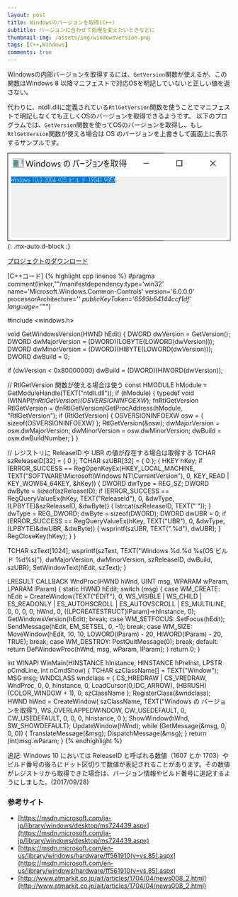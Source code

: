 ```yaml
---
layout: post
title: Windowsのバージョンを取得(C++)
subtitle: バージョンに合わせて処理を変えたいときなどに
thumbnail-img: /assets/img/windowsversion.png
tags: [C++,Windows]
comments: true
---
```


Windowsの内部バージョンを取得するには、`GetVersion`関数が使えるが、この関数はWindows 8 以降マニフェストで対応OSを明記していないと正しい値を返さない。

代わりに、ntdll.dllに定義されている`RtlGetVersion`関数を使うことでマニフェストで明記しなくても正しくOSのバージョンを取得できるようです。
以下のプログラムでは、`GetVersion`関数を使ってOSのバージョンを取得し、もし`RtlGetVersion`関数が使える場合は OS のバージョンを上書きして画面上に表示するサンプルです。

![](/assets/img/windowsversion.png){: .mx-auto.d-block :}

[プロジェクトのダウンロード](https://github.com/kenjinote/GetWinVer/archive/master.zip)

[C++コード]
{% highlight cpp linenos %}
#pragma comment(linker,"\"/manifestdependency:type='win32' name='Microsoft.Windows.Common-Controls' version='6.0.0.0' processorArchitecture='*' publicKeyToken='6595b64144ccf1df' language='*'\"")

#include <windows.h>

void GetWindowsVersion(HWND hEdit)
{
  DWORD dwVersion = GetVersion();
  DWORD dwMajorVersion = (DWORD)(LOBYTE(LOWORD(dwVersion)));
  DWORD dwMinorVersion = (DWORD)(HIBYTE(LOWORD(dwVersion)));
  DWORD dwBuild = 0;

  if (dwVersion < 0x80000000)
    dwBuild = (DWORD)(HIWORD(dwVersion));

  // RtlGetVersion 関数が使える場合は使う
  const HMODULE hModule = GetModuleHandle(TEXT("ntdll.dll"));
  if (hModule)
  {
    typedef void (WINAPI*fnRtlGetVersion)(OSVERSIONINFOEXW*);
    fnRtlGetVersion RtlGetVersion = (fnRtlGetVersion)GetProcAddress(hModule, "RtlGetVersion");
    if (RtlGetVersion)
    {
      OSVERSIONINFOEXW osw = { sizeof(OSVERSIONINFOEXW) };
      RtlGetVersion(&osw);
      dwMajorVersion = osw.dwMajorVersion;
      dwMinorVersion = osw.dwMinorVersion;
      dwBuild = osw.dwBuildNumber;
    }
  }

  // レジストリに ReleaseID や UBR の値が存在する場合は取得する
  TCHAR szReleaseID[32] = { 0 };
  TCHAR szUBR[32] = { 0 };
  {
    HKEY hKey;
    if (ERROR_SUCCESS == RegOpenKeyEx(HKEY_LOCAL_MACHINE, TEXT("SOFTWARE\\Microsoft\\Windows NT\\CurrentVersion"), 0, KEY_READ | KEY_WOW64_64KEY, &hKey))
    {
      DWORD dwType = REG_SZ;
      DWORD dwByte = sizeof(szReleaseID);
      if (ERROR_SUCCESS == RegQueryValueEx(hKey, TEXT("ReleaseId"), 0, &dwType, (LPBYTE)&szReleaseID, &dwByte))
      {
        lstrcat(szReleaseID, TEXT(" "));
      }
      dwType = REG_DWORD;
      dwByte = sizeof(DWORD);
      DWORD dwUBR = 0;
      if (ERROR_SUCCESS == RegQueryValueEx(hKey, TEXT("UBR"), 0, &dwType, (LPBYTE)&dwUBR, &dwByte))
      {
        wsprintf(szUBR, TEXT(".%d"), dwUBR);
      }
      RegCloseKey(hKey);
    }
  }

  TCHAR szText[1024];
  wsprintf(szText, TEXT("Windows %d.%d %s(OS ビルド %d%s)"), dwMajorVersion, dwMinorVersion, szReleaseID, dwBuild, szUBR);
  SetWindowText(hEdit, szText);
}

LRESULT CALLBACK WndProc(HWND hWnd, UINT msg, WPARAM wParam, LPARAM lParam)
{
  static HWND hEdit;
  switch (msg)
  {
  case WM_CREATE:
    hEdit = CreateWindow(TEXT("EDIT"), 0, WS_VISIBLE | WS_CHILD |
      ES_READONLY | ES_AUTOHSCROLL | ES_AUTOVSCROLL | ES_MULTILINE,
      0, 0, 0, 0, hWnd, 0, ((LPCREATESTRUCT)lParam)->hInstance, 0);
    GetWindowsVersion(hEdit);
    break;
  case WM_SETFOCUS:
    SetFocus(hEdit);
    SendMessage(hEdit, EM_SETSEL, 0, -1);
    break;
  case WM_SIZE:
    MoveWindow(hEdit, 10, 10, LOWORD(lParam) - 20, HIWORD(lParam) - 20, TRUE);
    break;
  case WM_DESTROY:
    PostQuitMessage(0);
    break;
  default:
    return DefWindowProc(hWnd, msg, wParam, lParam);
  }
  return 0;
}

int WINAPI WinMain(HINSTANCE hInstance, HINSTANCE hPreInst, LPSTR pCmdLine, int nCmdShow)
{
  TCHAR szClassName[] = TEXT("Window");
  MSG msg;
  WNDCLASS wndclass = {
    CS_HREDRAW | CS_VREDRAW,
    WndProc,
    0,
    0,
    hInstance,
    0,
    LoadCursor(0,IDC_ARROW),
    (HBRUSH)(COLOR_WINDOW + 1),
    0,
    szClassName
  };
  RegisterClass(&wndclass);
  HWND hWnd = CreateWindow(
    szClassName,
    TEXT("Windows の バージョンを取得"),
    WS_OVERLAPPEDWINDOW,
    CW_USEDEFAULT,
    0,
    CW_USEDEFAULT,
    0,
    0,
    0,
    hInstance,
    0
  );
  ShowWindow(hWnd, SW_SHOWDEFAULT);
  UpdateWindow(hWnd);
  while (GetMessage(&msg, 0, 0, 0))
  {
    TranslateMessage(&msg);
    DispatchMessage(&msg);
  }
  return (int)msg.wParam;
}
{% endhighlight %}

追記: Windows 10 においては ReleaseID と呼ばれる数値（1607 とか 1703）やビルド番号の後ろにドット区切りで数値が表記されることがあります。その数値がレジストリから取得できた場合は、バージョン情報やビルド番号に追記するようにしました。(2017/09/28)

### 参考サイト
- [https://msdn.microsoft.com/ja-jp/library/windows/desktop/ms724439.aspx](https://msdn.microsoft.com/ja-jp/library/windows/desktop/ms724439.aspx)  
- [https://msdn.microsoft.com/en-us/library/windows/hardware/ff561910(v=vs.85).aspx](https://msdn.microsoft.com/en-us/library/windows/hardware/ff561910(v=vs.85).aspx)  
- [http://www.atmarkit.co.jp/ait/articles/1704/04/news008_2.html](http://www.atmarkit.co.jp/ait/articles/1704/04/news008_2.html) 

